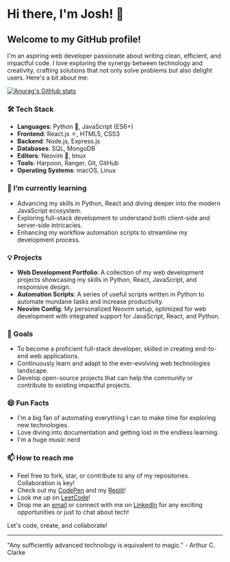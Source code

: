 # Hi there, I'm Josh! 👋

## Welcome to my GitHub profile!

I'm an aspiring web developer passionate about writing clean, efficient, and impactful code. I love exploring the synergy between technology and creativity, crafting solutions that not only solve problems but also delight users. Here's a bit about me:

[![Anurag's GitHub stats](https://github-readme-stats.vercel.app/api?username=joshuadanpeterson&show_icons=true&theme=nord)](https://github.com/anuraghazra/github-readme-stats)

### 🛠 Tech Stack

- **Languages**: Python 🐍, JavaScript (ES6+)
- **Frontend**: React.js ⚛️, HTML5, CSS3
- **Backend**: Node.js, Express.js
- **Databases**: SQL, MongoDB
- **Editors**: Neovim 🌟, tmux
- **Tools**: Harpoon, Ranger, Git, GitHub
- **Operating Systems**: macOS, Linux

### 🌱 I’m currently learning

- Advancing my skills in Python, React and diving deeper into the modern JavaScript ecosystem.
- Exploring full-stack development to understand both client-side and server-side intricacies.
- Enhancing my workflow automation scripts to streamline my development process.

### 💡 Projects

- **Web Development Portfolio**: A collection of my web development projects showcasing my skills in Python, React, JavaScript, and responsive design.
- **Automation Scripts**: A series of useful scripts written in Python to automate mundane tasks and increase productivity.
- **Neovim Config**: My personalized Neovim setup, optimized for web development with integrated support for JavaScript, React, and Python.

### 🚀 Goals

- To become a proficient full-stack developer, skilled in creating end-to-end web applications.
- Continuously learn and adapt to the ever-evolving web technologies landscape.
- Develop open-source projects that can help the community or contribute to existing impactful projects.

### 😄 Fun Facts

- I'm a big fan of automating everything I can to make time for exploring new technologies.
- Love diving into documentation and getting lost in the endless learning.
- I'm a huge music nerd

### 📫 How to reach me

- Feel free to fork, star, or contribute to any of my repositories. Collaboration is key!
- Check out my [CodePen](https://codepen.io/joshuadanpeterson/collections/) and my [Replit](https://replit.com/@joshuadanpeterson)!
- Look me up on [LeetCode](https://leetcode.com/joshuadanpeterson/)!
- Drop me an [email](mailto:joshuadanpeterson@gmail.com) or connect with me on [LinkedIn](https://www.linkedin.com/in/joshuadanpeterson) for any exciting opportunities or just to chat about tech!

Let's code, create, and collaborate!

---

"Any sufficiently advanced technology is equivalent to magic." - Arthur C. Clarke
